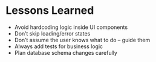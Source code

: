 # Lessons Learned

- Avoid hardcoding logic inside UI components
- Don’t skip loading/error states
- Don’t assume the user knows what to do – guide them
- Always add tests for business logic
- Plan database schema changes carefully
